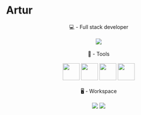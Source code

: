 # **Artur**

<div align="center">
  💻 - Full stack developer<br><br>
<img src="https://github-readme-stats.vercel.app/api?username=4RTUrrrr&show_icons=true&theme=dracula">
</div>
<br>
<div align="center">
  🔧 - Tools <br> <br>
  <img width="46px" src="https://cdn.jsdelivr.net/gh/devicons/devicon/icons/git/git-plain-wordmark.svg" />
  <img width="46px" src="https://cdn.jsdelivr.net/gh/devicons/devicon/icons/javascript/javascript-plain.svg" />
  <img width="46px" src="https://cdn.jsdelivr.net/gh/devicons/devicon/icons/nodejs/nodejs-original.svg" />
  <img width="46px" src="https://cdn.jsdelivr.net/gh/devicons/devicon/icons/html5/html5-original.svg" />
</div><br>

<div align="center">
  🖥️ - Workspace <br><br>
  <img src="https://img.shields.io/badge/windows-%230078D6.svg?&style=for-the-badge&logo=windows&logoColor=white" />
  <img src="https://img.shields.io/badge/linux-%23FCC624.svg?&style=for-the-badge&logo=linux&logoColor=black" />
</div>
